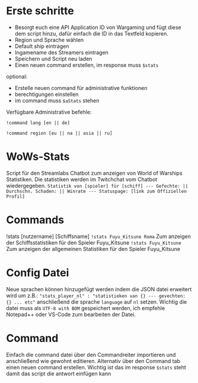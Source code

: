 # Erste schritte
- Besorgt euch eine API Application ID von Wargaming und fügt diese dem script hinzu, dafür einfach die ID in das Textfeld kopieren.
- Region und Sprache wählen
- Default ship eintragen
- Ingamename des Streamers eintragen
- Speichern und Script neu laden
- Einen neuen command erstellen, im response muss `$stats`

optional:
- Erstelle neuen command für administrative funktionen
- berechtigungen einstellen
- im command muss `$aStats` stehen

Verfügbare Administrative befehle:

`!command lang [en || de]`

`!command region [eu || na || asia || ru]`
# WoWs-Stats
Script für den Streamlabs Chatbot zum anzeigen von World of Warships Statistiken. Die statistiken werden im Twitchchat vom Chatbot wiedergegeben.
 `Statistik von [spieler] für [schiff] --- Gefechte: || Durchschn. Schaden: || Winrate --- Statuspage: [link zum Offiziellen Profil]`
 # Commands
!stats [nutzername] [Schiffsname]
 `!stats Fuyu_Kitsune Roma` Zum anzeigen der Schiffsstatistiken für den Spieler Fuyu_Kitsune
 `!stats Fuyu_Kitsune` Zum anzeigen der allgemeinen Statistiken für den Spieler Fuyu_Kitsune
 # Config Datei
 Neue sprachen können hinzugefügt werden indem die JSON datei erweitert wird um z.B.:
 `"stats_player_nl" : "statistieken van {} --- gevechten: {} ... etc"`
 anschließend die sprache `language` auf `nl` setzen. Wichtig die datei muss als `UTF-8 with BOM` gespeichert werden, ich empfehle Notepad++ oder VS-Code zum bearbeiten der Datei.
 # Command
 Einfach die command datei über den Commandreiter importieren und anschließend wie gewohnt editieren.
 Alternativ über den Command tab einen neuen command erstellen. Wichtig ist das im response `$stats` steht damit das script die antwort einfügen kann
